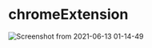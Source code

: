 # chromeExtension

![Screenshot from 2021-06-13 01-14-49](https://user-images.githubusercontent.com/63317955/121787635-ce5b3d00-cbe4-11eb-9fe7-0540c97c21e9.png)
